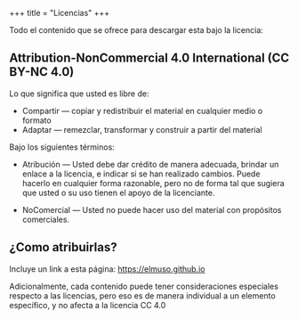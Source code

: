 +++
title = "Licencias"
+++

Todo el contenido que se ofrece para descargar esta bajo la licencia:

## Attribution-NonCommercial 4.0 International (CC BY-NC 4.0)

Lo que significa que usted es libre de:

* Compartir — copiar y redistribuir el material en cualquier medio o formato
* Adaptar — remezclar, transformar y construir a partir del material

Bajo los siguientes términos:

* Atribución — Usted debe dar crédito de manera adecuada, brindar un enlace a la licencia, e indicar si se han realizado cambios. Puede hacerlo en cualquier forma razonable, pero no de forma tal que sugiera que usted o su uso tienen el apoyo de la licenciante.

* NoComercial — Usted no puede hacer uso del material con propósitos comerciales.

## ¿Como atribuirlas?

Incluye un link a esta página:  https://elmuso.github.io

Adicionalmente, cada contenido puede tener consideraciones especiales respecto a las licencias, pero eso es de manera individual a un elemento específico, y no afecta a la licencia CC 4.0
